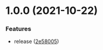 # 1.0.0 (2021-10-22)


### Features

* release ([2e58005](https://github.com/s-r-x/reactcmd/commit/2e580053f2baa7b8f7f36ffe16a075eb8bc4057a))
